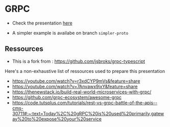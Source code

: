 # GRPC

- Check the presentation [here](https://docs.google.com/presentation/d/1MrJkhLHu2MKbaSvXud1OaQMLBcMuY5S0vzO3uC1TUNc/edit?usp=sharing)

- A simpler example is availabe on branch `simpler-proto`

## Ressources

- This is a fork from : https://github.com/jsbroks/grpc-typescript

Here's a non-exhaustive list of ressources used to prepare this presentation

- https://youtube.com/watch?v=r3xdCYP9mVs&feature=share
- https://youtube.com/watch?v=7Anvawx9ixY&feature=share
- https://thenewstack.io/build-real-world-microservices-with-grpc/
- https://github.com/grpc-ecosystem/awesome-grpc
- https://code.tutsplus.com/tutorials/rest-vs-grpc-battle-of-the-apis--cms-30711#:~:text=Today%2C%20gRPC%20is%20used%20primarily,gateway%20to%20expose%20your%20service
